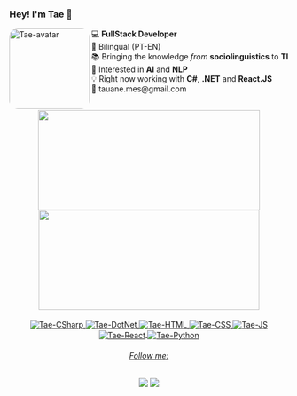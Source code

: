 ### Hey! I'm Tae 👋

<div>
  <img align="left" alt="Tae-avatar"  height="145" style="border-radius:15px;" src="https://media.discordapp.net/attachments/941386143168098406/941386235312742470/download20220204122522.png">
  </div>
💻 <b>FullStack Developer</b> <br>
💬 Bilingual (PT-EN) <br>
📚 Bringing the knowledge <i>from</i> <b>sociolinguistics</b> to <b>TI</b>  <br>
🎒 Interested in <b>AI</b> and <b>NLP</b> <br> 
💡 Right now working with <b>C#</b>, <b>.NET</b> and <b>React.JS</b> <br>
📧 tauane.mes@gmail.com
  
##

<div sytle="display: inline_block" align="center">
  <a href="https://github.com/eaitae">
  <img height="180em" width="400em" lentgh="180" src="https://github-readme-stats.vercel.app/api?username=eaitae&show_icons=true&theme=tokyonight&include_all_commits=true&count_private=true"/>
  <img  height="180em" width="398em" src="https://github-readme-stats.vercel.app/api/top-langs/?username=eaitae&layout=compact&langs_count=7&theme=tokyonight"/>
</div>

  <div style="display: inline_block" align="center"><br>
  <img align="center" alt="Tae-CSharp"  src="https://img.shields.io/badge/C%23-239120?style=for-the-badge&logo=c-sharp&logoColor=white">
  <img align="center" alt="Tae-DotNet"	src ="https://img.shields.io/badge/.NET-5C2D91?style=for-the-badge&logo=.net&logoColor=white">
  <img align="center" alt="Tae-HTML"  src="https://img.shields.io/badge/HTML5-E34F26?style=for-the-badge&logo=html5&logoColor=white">
  <img align="center" alt="Tae-CSS"  src="https://img.shields.io/badge/CSS3-1572B6?style=for-the-badge&logo=css3&logoColor=white">
  <img align="center" alt="Tae-JS"  src="https://img.shields.io/badge/JavaScript-F7DF1E?style=for-the-badge&logo=javascript&logoColor=black">
  <img align="center" alt="Tae-React"  src="https://img.shields.io/badge/React-20232A?style=for-the-badge&logo=react&logoColor=61DAFB">
  <img align="center" alt="Tae-Python"  src="https://img.shields.io/badge/Python-3776AB?style=for-the-badge&logo=python&logoColor=white">
</div>
  
  <div align="center">
    <h6> Follow me: </h6> 
  </div>
  
  <div style="display: inline_block" align="center"> 

 <a href="https://www.instagram.com/eaitae/" target="_blank"><img src="https://img.shields.io/badge/-Instagram-%23E4405F?style=for-the-badge&logo=instagram&logoColor=white" target="_blank"></a>
  <a href="https://www.linkedin.com/in/tauanematos/" target="_blank"><img src="https://img.shields.io/badge/-LinkedIn-%230077B5?style=for-the-badge&logo=linkedin&logoColor=white" target="_blank"></a> 

  
  
